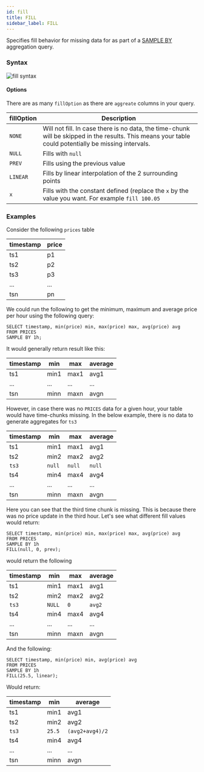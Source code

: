 ```yaml
---
id: fill
title: FILL
sidebar_label: FILL
---
```


Specifies fill behavior for missing data for as part of a
[SAMPLE BY](sampleBy.md) aggregation query.

### Syntax

![fill syntax](/img/doc/diagrams/fill.svg)

#### Options

There are as many `fillOption` as there are `aggreate` columns in your query.

| fillOption | Description                                                                                                                                           |
| ---------- | ----------------------------------------------------------------------------------------------------------------------------------------------------- |
| `NONE`     | Will not fill. In case there is no data, the time-chunk will be skipped in the results. This means your table could potentially be missing intervals. |
| `NULL`     | Fills with `null`                                                                                                                                     |
| `PREV`     | Fills using the previous value                                                                                                                        |
| `LINEAR`   | Fills by linear interpolation of the 2 surrounding points                                                                                             |
| `x`        | Fills with the constant defined (replace the `x` by the value you want. For example `fill 100.05`                                                     |

### Examples

Consider the following `prices` table


|timestamp|price|
|---|---|
|ts1|  p1|
|ts2|  p2|
|ts3|  p3|
|...|  ...|
|tsn|  pn|


We could run the following to get the minimum, maximum and average price per
hour using the following query:

```questdb-sql
SELECT timestamp, min(price) min, max(price) max, avg(price) avg
FROM PRICES
SAMPLE BY 1h;
```

It would generally return result like this:


|timestamp|    min|    max|    average|
|---|---|---|---|
|ts1|           min1|    max1|    avg1|
|...|           ...|     ...|     ...|
|tsn|           minn|    maxn|    avgn|


However, in case there was no `PRICES` data for a given hour, your table would
have time-chunks missing. In the below example, there is no data to generate aggregates for `ts3`


|timestamp|    min|    max|    average|
|---|---|---|---|
|ts1|           min1|    max1|    avg1|
|ts2|           min2|    max2|    avg2|
|`ts3`|         `null`|  `null`|  `null`|
|ts4|           min4|    max4|    avg4|
|...|           ...|     ...|     ...|
|tsn|           minn|    maxn|    avgn|

Here you can see that the third time chunk is missing. This is because there was
no price update in the third hour. Let's see what different fill values would
return:

```questdb-sql
SELECT timestamp, min(price) min, max(price) max, avg(price) avg
FROM PRICES
SAMPLE BY 1h
FILL(null, 0, prev);
```

would return the following


|timestamp|    min|    max|    average|
|---|---|---|---|
|ts1|           min1|    max1|    avg1|
|ts2|           min2|    max2|    avg2|
|`ts3`|         `NULL`|    `0`|   `avg2`|  
|ts4|           min4|    max4|    avg4|
|...|           ...|     ... |    ...|
|tsn|           minn|    maxn|   avgn|


And the following:

```questdb-sql
SELECT timestamp, min(price) min, avg(price) avg
FROM PRICES
SAMPLE BY 1h
FILL(25.5, linear);
```

Would return:


|timestamp    |min    |average|
|---|---|---|
|ts1           |min1    |avg1|
|ts2           |min2    |avg2|
|`ts3`           |`25.5`    |`(avg2+avg4)/2`|    
|ts4           |min4    |avg4|
|...           |...     |...|
|tsn           |minn    |avgn|

